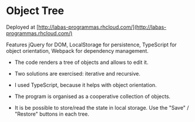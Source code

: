 Object Tree
===========

Deployed at [http://labas-programmas.rhcloud.com/](http://labas-programmas.rhcloud.com/)

Features jQuery for DOM, LocalStorage for persistence, TypeScript for object orientation, Webpack for dependency management.

* The code renders a tree of objects and allows to edit it.

* Two solutions are exercised: iterative and recursive. 

* I used TypeScript, because it helps with object orientation.

* The program is organised as a cooperative collection of objects.

* It is be possible to store/read the state in local storage. Use the "Save" / "Restore" buttons in each tree.
